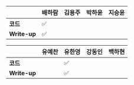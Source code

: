 |              | 배하람             | 김용주 | 박하윤 | 지승윤 |
| ------------ | ------------------ | ------ | ------ | ------ |
| **코드**     | :white_check_mark: |        |        |        |
| **Write-up** | :white_check_mark: |        |        |        |

|              | 유예찬 | 유한영 | 강동인 | 백하현 |
| ------------ | ------ | ------ | ------ | ------ |
| **코드**     |        |:white_check_mark:|        |        |
| **Write-up** |        |:white_check_mark:|        |        |

